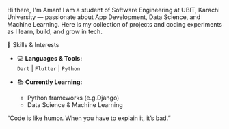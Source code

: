 Hi there, I'm Aman!
       I am a student of Software Engineering at UBIT, Karachi University — passionate about App Development, Data Science, and Machine Learning.  Here is my collection of projects and coding experiments as I learn, build, and grow in tech.

 🧠 Skills & Interests

- 💻 **Languages & Tools:**  
  `Dart` | `Flutter` | `Python`

- 📚 **Currently Learning:**  
  - Python frameworks (e.g.Django)
  - Data Science & Machine Learning

“Code is like humor. When you have to explain it, it’s bad.”
